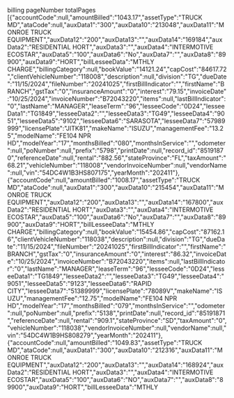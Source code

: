 billing	pageNumber	totalPages
[{"accountCode":null,"amountBilled":"1043.17","assetType":"TRUCK MD","ataCode":null,"auxData1":"300","auxData10":"213048","auxData11":"MONROE TRUCK EQUIPMENT","auxData12":"200","auxData13":"","auxData14":"169184","auxData2":"RESIDENTIAL HORT","auxData3":"","auxData4":"INTERMOTIVE ECOSTAR","auxData5":"100","auxData6":"No","auxData7":"","auxData8":"89900","auxData9":"HORT","billLesseeData":"MTHLY CHARGE","billingCategory":null,"bookValue":"14121.24","capCost":"84617.72","clientVehicleNumber":"118008","description":null,"division":"TG","dueDate":"11/15/2024","fileNumber":"20241025","firstBillIndicator":"","firstName":"BRANCH","gstTax":"0","insuranceAmount":"0","interest":"79.15","invoiceDate":"10/25/2024","invoiceNumber":"B72043220","items":null,"lastBillIndicator":"0","lastName":"MANAGER","leaseTerm":"96","lesseeCode":"0D24","lesseeData1":"TG1849","lesseeData2":"","lesseeData3":"TG49","lesseeData4":"9051","lesseeData5":"9102","lesseeData6":"SARASOTA","lesseeData7":"57989999","licensePlate":"JITK81","makeName":"ISUZU","managementFee":"13.25","modelName":"FE104   NPR HD","modelYear":"17","monthsBilled":"080","monthsInService":"","odometer":null,"poNumber":null,"prefix":"5798","printDate":null,"record_id":"85191870","referenceDate":null,"rental":"882.56","stateProvince":"FL","taxAmount":"68.21","vehicleNumber":"118008","vendorInvoiceNumber":null,"vendorName":null,"vin":"54DC4W1B3HS807175","yearMonth":"202411"},{"accountCode":null,"amountBilled":"1008.17","assetType":"TRUCK MD","ataCode":null,"auxData1":"300","auxData10":"215454","auxData11":"MONROE TRUCK EQUIPMENT","auxData12":"200","auxData13":"","auxData14":"167800","auxData2":"RESIDENTIAL HORT","auxData3":"","auxData4":"INTERMOTIVE ECOSTAR","auxData5":"100","auxData6":"No","auxData7":"","auxData8":"89900","auxData9":"HORT","billLesseeData":"MTHLY CHARGE","billingCategory":null,"bookValue":"15454.86","capCost":"87162.16","clientVehicleNumber":"118038","description":null,"division":"TG","dueDate":"11/15/2024","fileNumber":"20241025","firstBillIndicator":"","firstName":"BRANCH","gstTax":"0","insuranceAmount":"0","interest":"86.32","invoiceDate":"10/25/2024","invoiceNumber":"B72043220","items":null,"lastBillIndicator":"0","lastName":"MANAGER","leaseTerm":"96","lesseeCode":"0D24","lesseeData1":"TG1849","lesseeData2":"","lesseeData3":"TG49","lesseeData4":"9051","lesseeData5":"9123","lesseeData6":"RAPID CITY","lesseeData7":"51389999","licensePlate":"78089V","makeName":"ISUZU","managementFee":"12.75","modelName":"FE104   NPR HD","modelYear":"17","monthsBilled":"079","monthsInService":"","odometer":null,"poNumber":null,"prefix":"5138","printDate":null,"record_id":"85191871","referenceDate":null,"rental":"909.1","stateProvince":"SD","taxAmount":"0","vehicleNumber":"118038","vendorInvoiceNumber":null,"vendorName":null,"vin":"54DC4W1B9HS808279","yearMonth":"202411"},{"accountCode":null,"amountBilled":"1049.83","assetType":"TRUCK MD","ataCode":null,"auxData1":"300","auxData10":"212316","auxData11":"MONROE TRUCK EQUIPMENT","auxData12":"200","auxData13":"","auxData14":"168924","auxData2":"RESIDENTIAL HORT","auxData3":"","auxData4":"INTERMOTIVE ECOSTAR","auxData5":"100","auxData6":"NO","auxData7":"","auxData8":"89900","auxData9":"HORT","billLesseeData":"MTHLY 
